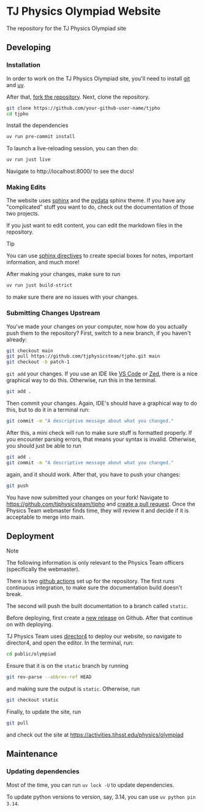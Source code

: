 # TJ Physics Olympiad Website

The repository for the TJ Physics Olympiad site

## Developing

### Installation

In order to work on the TJ Physics Olympiad site, you'll need to install
[git](https://git-scm.com/downloads) and [uv](https://docs.astral.sh/uv/#getting-started).

After that, [fork the repository](https://docs.github.com/en/pull-requests/collaborating-with-pull-requests/working-with-forks/fork-a-repo).
Next, clone the repository.

```bash
git clone https://github.com/your-github-user-name/tjpho
cd tjpho
```

Install the dependencies

```bash
uv run pre-commit install
```

To launch a live-reloading session, you can then do:

```bash
uv run just live
```

Navigate to http://localhost:8000/ to see the docs!

### Making Edits

The website uses [sphinx](https://www.sphinx-doc.org/) and the [pydata](https://pydata-sphinx-theme.readthedocs.io/en/stable/)
sphinx theme. If you have any "complicated" stuff you want to do,
check out the documentation of those two projects.

If you just want to edit content, you can edit the markdown files in the repository.

> [!TIP]
> You can use [sphinx directives](https://myst-parser.readthedocs.io/en/latest/syntax/roles-and-directives.html)
> to create special boxes for notes, important information, and much more!

After making your changes, make sure to run

```bash
uv run just build-strict
```

to make sure there are no issues with your changes.

### Submitting Changes Upstream

You've made your changes on your computer, now how do you actually push them to the repository?
First, switch to a new branch, if you haven't already:

```bash
git checkout main
git pull https://github.com/tjphysicsteam/tjpho.git main
git checkout -b patch-1
```

`git add` your changes. If you use an IDE like [VS Code](https://code.visualstudio.com/)
or [Zed](https://zed.dev), there is a nice graphical way to do this. Otherwise, run this in the terminal.

```bash
git add .
```

Then commit your changes. Again, IDE's should have a graphical way to do this, but to do
it in a terminal run:

```bash
git commit -m "A descriptive message about what you changed."
```

After this, a mini check will run to make sure stuff is formatted properly.
If you encounter parsing errors, that means your syntax is invalid.
Otherwise, you should just be able to run

```bash
git add .
git commit -m "A descriptive message about what you changed."
```

again, and it should work. After that, you have to push your changes:

```bash
git push
```

You have now submitted your changes on your fork! Navigate to https://github.com/tjphysicsteam/tjpho
and [create a pull request](https://docs.github.com/en/pull-requests/collaborating-with-pull-requests/proposing-changes-to-your-work-with-pull-requests/creating-a-pull-request-from-a-fork).
Once the Physics Team webmaster finds time, they will review it and decide if it is acceptable to
merge into main.

## Deployment

> [!NOTE]
> The following information is only relevant to the Physics Team officers (specifically the webmaster).

There is two [github actions](https://docs.github.com/en/actions/about-github-actions/understanding-github-actions)
set up for the repository. The first runs continuous integration, to make sure the documentation build
doesn't break.

The second will push the built documentation to a branch called `static`.

Before deploying, first create a [new release](https://github.com/tjphysicsteam/tjpho/releases)
on Github. After that continue on with deploying.

TJ Physics Team uses [director4](https://director.tjhsst.edu)
to deploy our website, so navigate to director4, and open the editor. In the terminal, run:

```bash
cd public/olympiad
```

Ensure that it is on the `static` branch by running

```bash
git rev-parse --abbrev-ref HEAD
```

and making sure the output is `static`. Otherwise, run

```bash
git checkout static
```

Finally, to update the site, run

```bash
git pull
```

and check out the site at https://activities.tjhsst.edu/physics/olympiad

## Maintenance

### Updating dependencies

Most of the time, you can run `uv lock -U` to update dependencies.

To update python versions to version, say, 3.14, you can use `uv python pin 3.14`.
